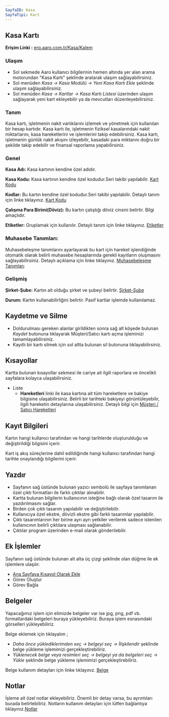 ```yaml
---
SayfaID: Kasa
SayfaTipi: Kart
---
```


## Kasa Kartı

**Erişim Linki :** [erp.aaro.com.tr/Kasa/Kalem](erp.aaro.com.tr/Kasa/Kalem)

### Ulaşım

- Sol sekmede Aaro kullanıcı bilgilerinin hemen altında yer alan arama motorundan "Kasa Kartı" şeklinde aratarak ulaşım sağlayabilirsiniz.
- Sol menüden *Kasa -> Kasa Modülü -> Yeni Kasa Kartı Ekle* şeklinde ulaşım sağlayabilirsiniz.
- Sol menüden *Kasa -> Kartlar -> Kasa Kartı Listesi* üzerinden ulaşım sağlayarak yeni kart ekleyebilir ya da mevcutları düzenleyebilirsiniz.

### Tanım

Kasa kartı, işletmenin nakit varlıklarını izlemek ve yönetmek için kullanılan bir hesap kartıdır. 
Kasa kartı ile, işletmenin fiziksel kasalarındaki nakit miktarlarını, kasa hareketlerini ve işlemlerini takip edebilirsiniz.
Kasa kartı, işletmenin günlük nakit akışını izleyebilir, kasadaki para miktarını doğru bir şekilde takip edebilir ve finansal raporlama yapabilirsiniz.

### Genel

**Kasa Adı:** Kasa kartının kendine özel adıdır.

**Kasa Kodu:** Kasa kartının kendine özel kodudur.Seri takibi yapılabilir. [Kart Kodu](../TemelOzellikler/KartKodu.md)

**Kodlar:** Bu kartın kendine özel kodudur.Seri takibi yapılabilir. Detaylı tanım için linke tıklayınız. [Kart Kodu](../TemelOzellikler/KartKodu.md)

**Çalışma Para Birimi(Döviz):** Bu kartın çalıştığı döviz cinsini belirtir. Bilgi amaçlıdır.

**Etiketler:** Gruplamak için kullanılır. Detaylı tanım için linke tıklayınız. [Etiketler](../TemelOzellikler/Etiketler.md)


### Muhasebe Tanımları: 

Muhasebeleşme tanımlarını ayarlayarak bu kart için hareket işlendiğinde otomatik olarak belirli muhasebe hesaplarında gerekli kayıtların oluşmasını sağlayabilirsiniz.
	Detaylı açıklama için linke tıklayınız. [Muhasebeleşme Tanımları](../TemelOzellikler/MuhasebelesmeTanimlari.md)

### Gelişmiş

**Şirket-Şube:** Kartın ait olduğu şirket ve şubeyi belirtir. [Şirket-Şube](../TemelOzellikler/SirketSube.md)

**Durum:** Kartın kullanabilirliğini belirtir. Pasif kartlar işlemde kullanılamaz.

## Kaydetme ve Silme

- Doldurulması gereken alanlar girildikten sonra sağ alt köşede bulunan *Kaydet* butonuna tıklayarak Müşteri/Satıcı kartı açma işleminizi tamamlayabilirsiniz.
- Kayıtlı bir kartı silmek için sol altta bulunan sil butonuna tıklayabilirsiniz.

## Kısayollar

Kartta bulunan kısayollar sekmesi ile cariye ait ilgili raporlara ve öncelikli sayfalara kolayca ulaşabilirsiniz.

- Liste
    - **Hareketleri** linki ile kasa kartına ait tüm hareketlere ve bakiye bilgisine ulaşabilirsiniz. Belirli bir tarihteki bakiyeyi görüntüleyebilir, ilgili hareketin detaylarına ulaşabilirsiniz. Detaylı bilgi için [Müşteri / Satıcı Hareketleri](../MusteriSatici/MusteriSaticiHareketleriListesi.md)

## Kayıt Bilgileri

Kartın hangi kullanıcı tarafından ve hangi tarihlerde oluşturulduğu ve değiştirildiği bilgisini içerir.

Kart iş akış süreçlerine dahil edildiğinde hangi kullanıcı tarafından hangi tarihte onaylandığı bilgilerini içerir. 

## Yazdır

- Sayfanın sağ üstünde bulunan yazıcı sembolü ile sayfaya tanımlanan özel çıktı formatları ile farklı çıktılar alınabilir. 
- Kartta bulunan bilgilerin kullanıcının isteğine bağlı olarak özel tasarım ile yazdırılmasını sağlar.
- Birden çok çıktı tasarım yapılabilir ve değiştirilebilir.
- Kullanıcıya özel ekstre, dövizli ekstre gibi farklı tasarımlar yapılabilir.
- Çıktı tasarımlarının her birine  ayrı ayrı yetkiler verilerek sadece istenilen kullanıcının belirli çıktılara ulaşması sağlanabilir.
- Çıktılar program üzerinden e-mail olarak gönderilebilir. 


## Ek İşlemler

 Sayfanın sağ üstünde bulunan alt alta üç çizgi şeklinde olan düğme ile ek işlemlere ulaşılır.
- [Ana Sayfaya Kısayol Olarak Ekle](../TemelOzellikler/KisaYollaraEkleme.md)
- Görev Oluştur
- Görev Bağla

## Belgeler

Yapacağımız işlem için elimizde belgeler var ise jpg, png, pdf vb. formatlardaki belgeleri buraya yükleyebiliriz.
Buraya işlem esnasındaki görselleri yükleyebiliriz.

Belge eklemek için tıklayalım ;

- *Daha önce yüklediklerimden seç -> belgeyi seç -> İlişkilendir* şeklinde belge yükleme işlemimizi gerçekleştirebiliriz.
- *Yüklenecek belge veya resimleri seç -> belgeyi ya da belgeleri seç -> Yükle* şeklinde belge yükleme işlemimizi gerçekleştirebiliriz.

Belge kullanım detayları için linke tıklayınız. [Belge](../TemelOzellikler/Belgeler.md)


## Notlar

İşleme ait özel notlar ekleyebiliriz. Önemli bir detay varsa, bu ayrıntıları burada belirtebiliriz. Notların kullanım detayları için lütfen bağlantıya tıklayınız.[Notlar](../TemelOzellikler/Notlar.md)

